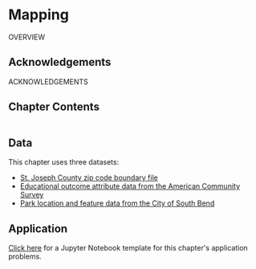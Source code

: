 # Mapping

OVERVIEW

## Acknowledgements

ACKNOWLEDGEMENTS

## Chapter Contents

```{tableofcontents}
```

## Data 

This chapter uses three datasets:
- [St. Joseph County zip code boundary file](https://sjcgis-stjocogis.hub.arcgis.com/datasets/stjocogis::zip-code-boundaries-3/about)
- <a href="https://data.census.gov/table/ACSST5Y2022.S1501?t=Education:Educational Attainment&g=050XX00US18141,18141$8600000&moe=false">Educational outcome attribute data from the American Community Survey</a>
- [Park location and feature data from the City of South Bend](https://data-southbend.opendata.arcgis.com/datasets/SouthBend::parks-locations-and-features/about)

## Application

[Click here](https://colab.research.google.com/drive/1Oz7GGpg5jqchdPTk7_4IrYKf8EuyDoM-?usp=sharing) for a Jupyter Notebook template for this chapter's application problems.